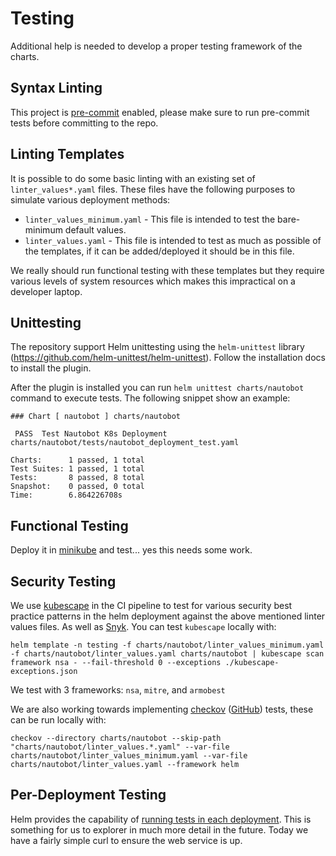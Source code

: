 # Testing

Additional help is needed to develop a proper testing framework of the charts.

## Syntax Linting

This project is [pre-commit](https://pre-commit.com/) enabled, please make sure to run pre-commit tests before committing to the repo.

## Linting Templates

It is possible to do some basic linting with an existing set of `linter_values*.yaml` files.  These files have the following purposes to simulate various deployment methods:

* `linter_values_minimum.yaml` - This file is intended to test the bare-minimum default values.
* `linter_values.yaml` - This file is intended to test as much as possible of the templates, if it can be added/deployed it should be in this file.

We really should run functional testing with these templates but they require various levels of system resources which makes this impractical on a developer laptop.

## Unittesting

The repository support Helm unittesting using the `helm-unittest` library (https://github.com/helm-unittest/helm-unittest). Follow the installation docs to install the plugin.

After the plugin is installed you can run `helm unittest charts/nautobot` command to execute tests. The following snippet show an example:

```
### Chart [ nautobot ] charts/nautobot

 PASS  Test Nautobot K8s Deployment     charts/nautobot/tests/nautobot_deployment_test.yaml

Charts:      1 passed, 1 total
Test Suites: 1 passed, 1 total
Tests:       8 passed, 8 total
Snapshot:    0 passed, 0 total
Time:        6.864226708s
```


## Functional Testing

Deploy it in [minikube](/development/local-dev) and test... yes this needs some work.

## Security Testing

We use [kubescape](https://github.com/kubescape/kubescape) in the CI pipeline to test for various security best practice patterns in the helm deployment against the above mentioned linter values files.  As well as [Snyk](https://snyk.io/).  You can test `kubescape` locally with:

```no-highlight
helm template -n testing -f charts/nautobot/linter_values_minimum.yaml -f charts/nautobot/linter_values.yaml charts/nautobot | kubescape scan framework nsa - --fail-threshold 0 --exceptions ./kubescape-exceptions.json
```

We test with 3 frameworks: `nsa`, `mitre`, and `armobest`

We are also working towards implementing [checkov](https://www.checkov.io/) ([GitHub](https://github.com/bridgecrewio/checkov)) tests, these can be run locally with:

```no-highlight
checkov --directory charts/nautobot --skip-path "charts/nautobot/linter_values.*.yaml" --var-file charts/nautobot/linter_values_minimum.yaml --var-file charts/nautobot/linter_values.yaml --framework helm
```

## Per-Deployment Testing

Helm provides the capability of [running tests in each deployment](https://helm.sh/docs/topics/chart_tests/).  This is something for us to explorer in much more detail in the future.  Today we have a fairly simple curl to ensure the web service is up.
